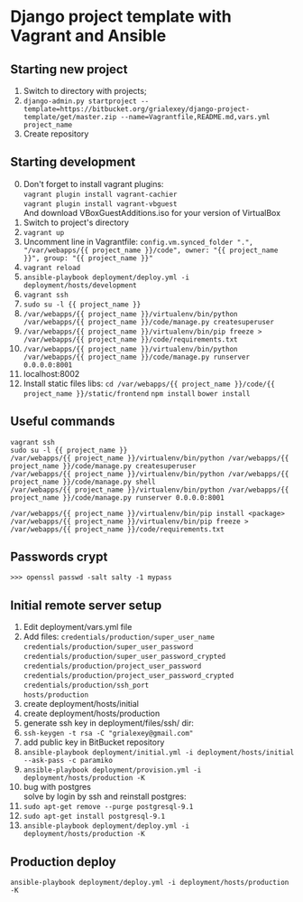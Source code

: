 Django project template with Vagrant and Ansible 
================================================

Starting new project  
--------------------
1. Switch to directory with projects;
2. `django-admin.py startproject --template=https://bitbucket.org/grialexey/django-project-template/get/master.zip --name=Vagrantfile,README.md,vars.yml project_name`  
3. Create repository


Starting development
--------------------
0. Don't forget to install vagrant plugins:  
   `vagrant plugin install vagrant-cachier`  
   `vagrant plugin install vagrant-vbguest`  
   And download VBoxGuestAdditions.iso for your version of VirtualBox
1. Switch to project's directory
2. `vagrant up`
3. Uncomment line in Vagrantfile: 
   `config.vm.synced_folder ".", "/var/webapps/{{ project_name }}/code", owner: "{{ project_name }}", group: "{{ project_name }}"`
4. `vagrant reload`
5. `ansible-playbook deployment/deploy.yml -i deployment/hosts/development`
6. `vagrant ssh`
7. `sudo su -l {{ project_name }}`
8. `/var/webapps/{{ project_name }}/virtualenv/bin/python /var/webapps/{{ project_name }}/code/manage.py createsuperuser`
9. `/var/webapps/{{ project_name }}/virtualenv/bin/pip freeze > /var/webapps/{{ project_name }}/code/requirements.txt`
10. `/var/webapps/{{ project_name }}/virtualenv/bin/python /var/webapps/{{ project_name }}/code/manage.py runserver 0.0.0.0:8001`
11. localhost:8002
12. Install static files libs:
    `cd /var/webapps/{{ project_name }}/code/{{ project_name }}/static/frontend`
    `npm install`
    `bower install`

Useful commands
---------------
`vagrant ssh`  
`sudo su -l {{ project_name }}`  
`/var/webapps/{{ project_name }}/virtualenv/bin/python /var/webapps/{{ project_name }}/code/manage.py createsuperuser`  
`/var/webapps/{{ project_name }}/virtualenv/bin/python /var/webapps/{{ project_name }}/code/manage.py shell`  
`/var/webapps/{{ project_name }}/virtualenv/bin/python /var/webapps/{{ project_name }}/code/manage.py runserver 0.0.0.0:8001`  

`/var/webapps/{{ project_name }}/virtualenv/bin/pip install <package>`  
`/var/webapps/{{ project_name }}/virtualenv/bin/pip freeze > /var/webapps/{{ project_name }}/code/requirements.txt`

Passwords crypt
---------------
`>>> openssl passwd -salt salty -1 mypass`


Initial remote server setup
---------------------------
1. Edit deployment/vars.yml file
2. Add files:
   `credentials/production/super_user_name`  
   `credentials/production/super_user_password`  
   `credentials/production/super_user_password_crypted`  
   `credentials/production/project_user_password`  
   `credentials/production/project_user_password_crypted`  
   `credentials/production/ssh_port`  
   `hosts/production`
3. create deployment/hosts/initial  
4. create deployment/hosts/production  
5. generate ssh key in deployment/files/ssh/ dir:  
6. `ssh-keygen -t rsa -C "grialexey@gmail.com"`  
7. add public key in BitBucket repository  
8. `ansible-playbook deployment/initial.yml -i deployment/hosts/initial --ask-pass -c paramiko`  
9. `ansible-playbook deployment/provision.yml -i deployment/hosts/production -K`  
10. bug with postgres  
    solve by login by ssh and reinstall postgres:  
11. `sudo apt-get remove --purge postgresql-9.1`  
12. `sudo apt-get install postgresql-9.1`  
13. `ansible-playbook deployment/deploy.yml -i deployment/hosts/production -K`


Production deploy
-----------------
`ansible-playbook deployment/deploy.yml -i deployment/hosts/production -K`
